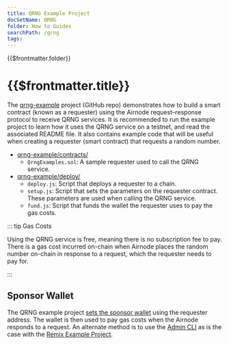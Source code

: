 ```yaml
---
title: QRNG Example Project
docSetName: QRNG
folder: How to Guides
searchPath: /qrng
tags:
---
```


<TitleSpan>{{$frontmatter.folder}}</TitleSpan>

# {{$frontmatter.title}}

<TocHeader />
<TOC class="table-of-contents" :include-level="[2,3]" />

The [qrng-example](https://github.com/api3dao/qrng-example) project (GitHub
repo) demonstrates how to build a smart contract (known as a requester) using
the Airnode request–response protocol to receive QRNG services. It is
recommended to run the example project to learn how it uses the QRNG service on
a testnet, and read the associated README file. It also contains example code
that will be useful when creating a requester (smart contract) that requests a
random number.

- [qrng-example/contracts/](https://github.com/api3dao/qrng-example/tree/main/contracts)
  - `QrngExamples.sol`: A sample requester used to call the QRNG service.
- [qrng-example/deploy/](https://github.com/api3dao/qrng-example/tree/main/deploy)
  - `deploy.js`: Script that deploys a requester to a chain.
  - `setup.js`: Script that sets the parameters on the requester contract. These
    parameters are used when calling the QRNG service.
  - `fund.js`: Script that funds the wallet the requester uses to pay the gas
    costs.

::: tip Gas Costs

Using the QRNG service is free, meaning there is no subscription fee to pay.
There is a gas cost incurred on-chain when Airnode places the random number
on-chain in response to a request, which the requester needs to pay for.

:::

## Sponsor Wallet

The QRNG example project
[sets the sponsor wallet](https://github.com/api3dao/qrng-example/blob/main/deploy/2_setup.js#L11-L28)
using the requester address. The wallet is then used to pay gas costs when the
Airnode responds to a request. An alternate method is to use the
[Admin CLI](/airnode/v0.7/reference/packages/admin-cli.md) as is the case with
the [Remix Example Project](./remix-example.md).

<airnode-SponsorWalletWarning/>

